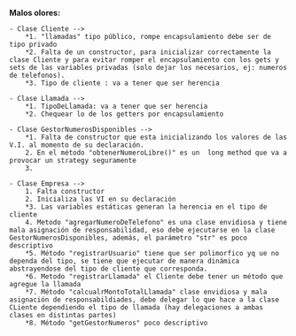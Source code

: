 **Malos olores:**
    
    - Clase Cliente --> 
        *1. "llamadas" tipo público, rompe encapsulamiento debe ser de tipo privado 
        *2. Falta de un constructor, para inicializar correctamente la clase Cliente y para evitar romper el encapsulamiento con los gets y sets de las variables privadas (solo dejar los necesarios, ej: numeros de telefonos).
        *3. Tipo de cliente : va a tener que ser herencia

    - Clase Llamada -->
        *1. TipoDeLlamada: va a tener que ser herencia
        *2. Chequear lo de los getters por encapsulamiento

    - Clase GestorNumerosDisponibles -->
        *1. Falta de constructor que esta inicializando los valores de las V.I. al momento de su declaración.
        2. En el método "obtenerNumeroLibre()" es un  long method que va a provocar un strategy seguramente
        3. 

    - Clase Empresa -->
        1. Falta constructor
        2. Inicializa las VI en su declaración
        *3. Las variables estáticas generan la herencia en el tipo de cliente
        4. Metodo "agregarNumeroDeTelefono" es una clase envidiosa y tiene  mala asignación de responsabilidad, eso debe ejecutarse en la clase GestorNumerosDisponibles, además, el parámetro "str" es poco descriptivo
        *5. Método "registrarUsuario" tiene que ser polimorfico yq ue no dependa del tipo, se tiene que ejecutar de manera dinámica abstrayendose del tipo de cliente que corresponda.
        *6. Metodo "registrarLlamada" el Cliente debe tener un método que agregue la llamada
        *7. Método "calcualrMontoTotalLlamada" clase envidiosa y mala asignación de responsabildiades, debe delegar lo que hace a la clase CLiente dependiendo el tipo de llamada (hay delegaciones a ambas clases en distintas partes)
        *8. Método "getGestorNumeros" poco descriptivo

